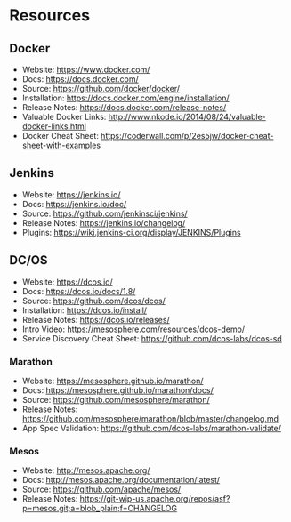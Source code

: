# Resources

## Docker

- Website: <https://www.docker.com/>
- Docs: <https://docs.docker.com/>
- Source: <https://github.com/docker/docker/>
- Installation: <https://docs.docker.com/engine/installation/>
- Release Notes: <https://docs.docker.com/release-notes/>
- Valuable Docker Links: <http://www.nkode.io/2014/08/24/valuable-docker-links.html>
- Docker Cheat Sheet: <https://coderwall.com/p/2es5jw/docker-cheat-sheet-with-examples>

## Jenkins

- Website: <https://jenkins.io/>
- Docs: <https://jenkins.io/doc/>
- Source: <https://github.com/jenkinsci/jenkins/>
- Release Notes: <https://jenkins.io/changelog/>
- Plugins: <https://wiki.jenkins-ci.org/display/JENKINS/Plugins>

## DC/OS

- Website: <https://dcos.io/>
- Docs: <https://dcos.io/docs/1.8/>
- Source: <https://github.com/dcos/dcos/>
- Installation: <https://dcos.io/install/>
- Release Notes: <https://dcos.io/releases/>
- Intro Video: <https://mesosphere.com/resources/dcos-demo/>
- Service Discovery Cheat Sheet: <https://github.com/dcos-labs/dcos-sd>

### Marathon

- Website: <https://mesosphere.github.io/marathon/>
- Docs: <https://mesosphere.github.io/marathon/docs/>
- Source: <https://github.com/mesosphere/marathon/>
- Release Notes: <https://github.com/mesosphere/marathon/blob/master/changelog.md>
- App Spec Validation: <https://github.com/dcos-labs/marathon-validate/>

### Mesos

- Website: <http://mesos.apache.org/>
- Docs: <http://mesos.apache.org/documentation/latest/>
- Source: <https://github.com/apache/mesos/>
- Release Notes: <https://git-wip-us.apache.org/repos/asf?p=mesos.git;a=blob_plain;f=CHANGELOG>
